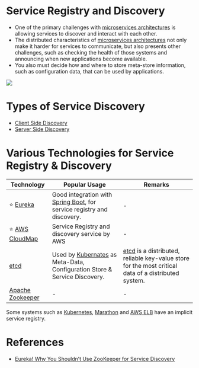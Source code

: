 # Service Registry and Discovery
- One of the primary challenges with [microservices architectures](../Readme.md) is allowing services to discover and interact with each other. 
- The distributed characteristics of [microservices architectures](../Readme.md) not only make it harder for services to communicate, but also presents other challenges, such as checking the health of those systems and announcing when new applications become available. 
- You also must decide how and where to store meta-store information, such as configuration data, that can be used by applications.

![](https://microservices.io/i/servicediscovery/client-side-discovery.jpg)

# Types of Service Discovery
- [Client Side Discovery](https://microservices.io/patterns/client-side-discovery.html)
- [Server Side Discovery](https://microservices.io/patterns/server-side-discovery.html)

# Various Technologies for Service Registry & Discovery

| Technology                                                                                      | Popular Usage                                                                                                                                         | Remarks                                                                                                                 |
|-------------------------------------------------------------------------------------------------|-------------------------------------------------------------------------------------------------------------------------------------------------------|-------------------------------------------------------------------------------------------------------------------------|
| :star: [Eureka](Eureka.md)                                                                      | Good integration with [Spring Boot](../../../5_ProgrammingLanguages/2_Java/SpringBootAndMicroServices/README.md), for service registry and discovery. | -                                                                                                                       |                                                                                                                       |
| :star: [AWS CloudMap](../../../2_AWSComponents/1_NetworkingAndContentDelivery/ApplicationNetworking/AWSCloudMap.md)   | Service Registry and discovery service by AWS                                                                                                         | -                                                                                                                       |
| [etcd](../../7_ClusterCoordinationService/etcd.md)                                                    | Used by [Kubernates](../../6_ContainerOrchestrationServices/Kubernates.md) as Meta-Data, Configuration Store & Service Discovery.                    | [etcd](https://etcd.io/) is a distributed, reliable key-value store for the most critical data of a distributed system. |
| [Apache Zookeeper](../../7_ClusterCoordinationService/ApacheZookeeper.md)                             | -                                                                                                                                                     | -                                                                                                                       |

Some systems such as [Kubernetes](../../6_ContainerOrchestrationServices/Kubernates.md), [Marathon](../../6_ContainerOrchestrationServices/ApacheMarathon&Mesos.md) and [AWS ELB](../../../2_AWSComponents/1_NetworkingAndContentDelivery/ApplicationNetworking/ElasticLoadBalancer/Readme.md) have an implicit service registry.

# References
- [Eureka! Why You Shouldn’t Use ZooKeeper for Service Discovery](https://medium.com/knerd/eureka-why-you-shouldnt-use-zookeeper-for-service-discovery-4932c5c7e764)